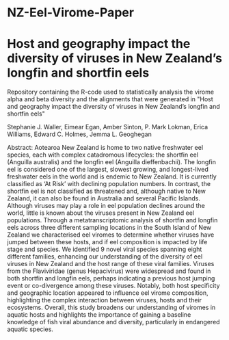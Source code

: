 # NZ-Eel-Virome-Paper

# Host and geography impact the diversity of viruses in New Zealand’s longfin and shortfin eels

Repository containing the R-code used to statistically analysis the virome alpha and beta diversity and the alignments that were generated in "Host and geography impact the diversity of viruses in New Zealand’s longfin and shortfin eels"

Stephanie J. Waller, Eimear Egan, Amber Sinton, P. Mark Lokman, Erica Williams, Edward C. Holmes, Jemma L. Geoghegan

Abstract:
Aotearoa New Zealand is home to two native freshwater eel species, each with complex catadromous lifecycles: the shortfin eel (Anguilla australis) and the longfin eel (Anguilla dieffenbachii). The longfin eel is considered one of the largest, slowest growing, and longest-lived freshwater eels in the world and is endemic to New Zealand. It is currently classified as ‘At Risk’ with declining population numbers. In contrast, the shortfin eel is not classified as threatened and, although native to New Zealand, it can also be found in Australia and several Pacific Islands. Although viruses may play a role in eel population declines around the world, little is known about the viruses present in New Zealand eel populations. Through a metatranscriptomic analysis of shortfin and longfin eels across three different sampling locations in the South Island of New Zealand we characterised eel viromes to determine whether viruses have jumped between these hosts, and if eel composition is impacted by life stage and species. We identified 9 novel viral species spanning eight different families, enhancing our understanding of the diversity of eel viruses in New Zealand and the host range of these viral families. Viruses from the Flaviviridae (genus Hepacivirus) were widespread and found in both shortfin and longfin eels, perhaps indicating a previous host jumping event or co-divergence among these viruses. Notably, both host specificity and geographic location appeared to influence eel virome composition, highlighting the complex interaction between viruses, hosts and their ecosystems. Overall, this study broadens our understanding of viromes in aquatic hosts and highlights the importance of gaining a baseline knowledge of fish viral abundance and diversity, particularly in endangered aquatic species. 
